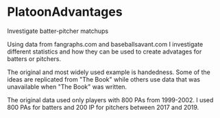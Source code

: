 # PlatoonAdvantages
Investigate batter-pitcher matchups

Using data from fangraphs.com and baseballsavant.com I investigate different statistics and how they can be used to 
create advatages for batters or pitchers.

The original and most widely used example is handedness. Some of the ideas are replicated from "The Book" while others 
use data that was unavailable when "The Book" was written.

The original data used only players with 800 PAs from 1999-2002. I used 800 PAs for batters and 200 IP for pitchers between 2017 and 2019.
